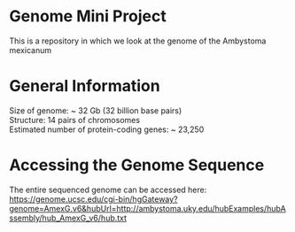 # Genome Mini Project
This is a repository in which we look at the genome of the Ambystoma mexicanum
# General Information
Size of genome: ~ 32 Gb (32 billion base pairs)  
Structure: 14 pairs of chromosomes  
Estimated number of protein-coding genes: ~ 23,250  
# Accessing the Genome Sequence
The entire sequenced genome can be accessed here:  
https://genome.ucsc.edu/cgi-bin/hgGateway?genome=AmexG.v6&hubUrl=http://ambystoma.uky.edu/hubExamples/hubAssembly/hub_AmexG_v6/hub.txt 
